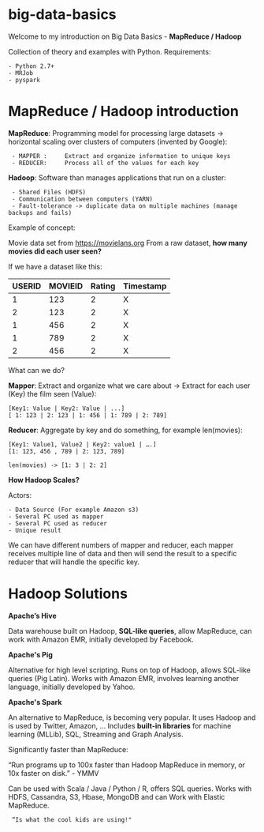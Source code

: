 # big-data-basics

Welcome to my introduction on Big Data Basics - **MapReduce / Hadoop**

Collection of theory and examples with Python.
Requirements: 

	- Python 2.7+
	- MRJob
	- pyspark

# MapReduce / Hadoop introduction

**MapReduce**: Programming model for processing large datasets -> horizontal scaling over clusters of computers (invented by Google):

     - MAPPER :     Extract and organize information to unique keys
     - REDUCER:     Process all of the values for each key

**Hadoop**: Software than manages applications that run on a cluster:

     - Shared Files (HDFS)
     - Communication between computers (YARN)
     - Fault-tolerance -> duplicate data on multiple machines (manage backups and fails)


Example of concept:

Movie data set from https://movielans.org
From a raw dataset, **how many movies did each user seen?**

If we have a dataset like this:

| USERID | MOVIEID | Rating | Timestamp |
| -----  | ------- | ------ | --------- |
|   1    |  123    |   2    |     X     |
|   2    |  123    |   2    |     X     |
|   1    |  456    |   2    |     X     |
|   1    |  789    |   2    |     X     |
|   2    |  456    |   2    |     X     |

What can we do?

**Mapper**: Extract and organize what we care about -> Extract for each user (Key) the film seen (Value):

	[Key1: Value | Key2: Value | ...]
	[ 1: 123 | 2: 123 | 1: 456 | 1: 789 | 2: 789]

**Reducer**: Aggregate by key and do something, for example len(movies):

	[Key1: Value1, Value2 | Key2: value1 | ….]
	[1: 123, 456 , 789 | 2: 123, 789]

	len(movies) -> [1: 3 | 2: 2]


**How Hadoop Scales?**

Actors:

	- Data Source (For example Amazon s3)
	- Several PC used as mapper
	- Several PC used as reducer
	- Unique result

We can have different numbers of mapper and reducer, each mapper receives multiple line of data and then will send the result to a specific reducer that will handle the specific key.

# Hadoop Solutions

**Apache’s Hive**

Data warehouse built on Hadoop, **SQL-like queries**, allow MapReduce, can work with Amazon EMR, initially developed by Facebook.


**Apache's Pig**

Alternative for high level scripting. Runs on top of Hadoop, allows SQL-like queries (Pig Latin). Works with Amazon EMR, involves learning another language, initially developed by Yahoo.

**Apache's Spark**

An alternative to MapReduce, is becoming very popular. It uses Hadoop and is used by Twitter, Amazon, ...
Includes **built-in libraries** for machine learning (MLLib), SQL, Streaming and Graph Analysis.

Significantly faster than MapReduce:

“Run programs up to 100x faster than Hadoop MapReduce in memory, or 10x faster on disk.” - YMMV

Can be used with Scala / Java / Python / R, offers SQL queries. Works with HDFS, Cassandra, S3, Hbase, MongoDB and can Work with Elastic MapReduce.

     “Is what the cool kids are using!"


